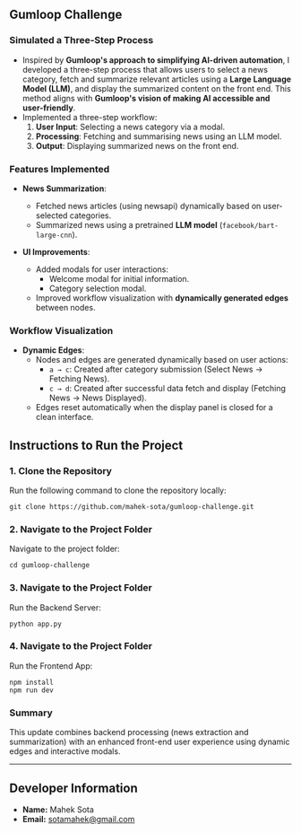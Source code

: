 ## Gumloop Challenge

### Simulated a Three-Step Process
- Inspired by **Gumloop's approach to simplifying AI-driven automation**, I developed a three-step process that allows users to select a news category, fetch and summarize relevant articles using a **Large Language Model (LLM)**, and display the summarized content on the front end. This method aligns with **Gumloop's vision of making AI accessible and user-friendly**.
- Implemented a three-step workflow:
  1. **User Input**: Selecting a news category via a modal.
  2. **Processing**: Fetching and summarising news using an LLM model.
  3. **Output**: Displaying summarized news on the front end.

### Features Implemented
- **News Summarization**:
  - Fetched news articles (using newsapi) dynamically based on user-selected categories.
  - Summarized news using a pretrained **LLM model** (`facebook/bart-large-cnn`).

- **UI Improvements**:
  - Added modals for user interactions:
    - Welcome modal for initial information.
    - Category selection modal.
  - Improved workflow visualization with **dynamically generated edges** between nodes.

### Workflow Visualization
- **Dynamic Edges**:
  - Nodes and edges are generated dynamically based on user actions:
    - `a → c`: Created after category submission (Select News → Fetching News).
    - `c → d`: Created after successful data fetch and display (Fetching News → News Displayed).
  - Edges reset automatically when the display panel is closed for a clean interface.
  
## **Instructions to Run the Project**

### **1. Clone the Repository**
Run the following command to clone the repository locally:
```
git clone https://github.com/mahek-sota/gumloop-challenge.git
```

### **2. Navigate to the Project Folder**
Navigate to the project folder:
``` 
cd gumloop-challenge
```
### **3. Navigate to the Project Folder**
Run the Backend Server:
```
python app.py
```
### **4. Navigate to the Project Folder**
Run the Frontend App:
```
npm install
npm run dev
```

### Summary
This update combines backend processing (news extraction and summarization) with an enhanced front-end user experience using dynamic edges and interactive modals.

---

## Developer Information
- **Name:** Mahek Sota  
- **Email:** sotamahek@gmail.com  
